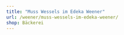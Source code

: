 ```yaml
---
title: "Muss Wessels im Edeka Weener"
url: /weener/muss-wessels-im-edeka-weener/
shop: Bäckerei
---
```

